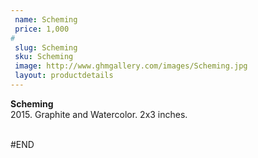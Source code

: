 ```yaml
---
 name: Scheming
 price: 1,000
#
 slug: Scheming
 sku: Scheming
 image: http://www.ghmgallery.com/images/Scheming.jpg
 layout: productdetails
---
```

<strong>Scheming</strong><br />
 2015. Graphite and Watercolor. 2x3 inches.<br />
 <br />
 
 
 
 
#END